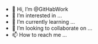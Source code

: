 - 👋 Hi, I’m @GitHabWork
- 👀 I’m interested in ...
- 🌱 I’m currently learning ...
- 💞️ I’m looking to collaborate on ...
- 📫 How to reach me ...

<!---
GitHabWork/GitHabWork is a ✨ special ✨ repository because its `README.md` (this file) appears on your GitHub profile.
You can click the Preview link to take a look at your changes.
--->
